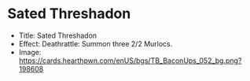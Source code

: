 # Sated Threshadon
- Title:  Sated Threshadon
- Effect:  Deathrattle: Summon three 2/2 Murlocs.
- Image:  https://cards.hearthpwn.com/enUS/bgs/TB_BaconUps_052_bg.png?198608
